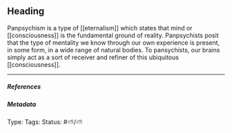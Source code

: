 ## Heading  # 

Panpsychism is a type of [[eternalism]] which states that mind or [[consciousness]] is the fundamental ground of reality. Panpsychists posit that the type of mentality we know through our own experience is present, in some form, in a wide range of natural bodies. To pansychists, our brains simply act as a sort of receiver and refiner of this ubiquitous [[consciousness]].

___

##### References



##### Metadata

Type: 
Tags:
Status: #⛅️/⛅️